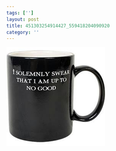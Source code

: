 ```yaml
---
tags: ['']
layout: post
title: 451303254914427_559418204090920
category: ''
---
```

![451303254914427_559418204090920](/uploads/2013-3-10-451303254914427_559418204090920.jpg)
